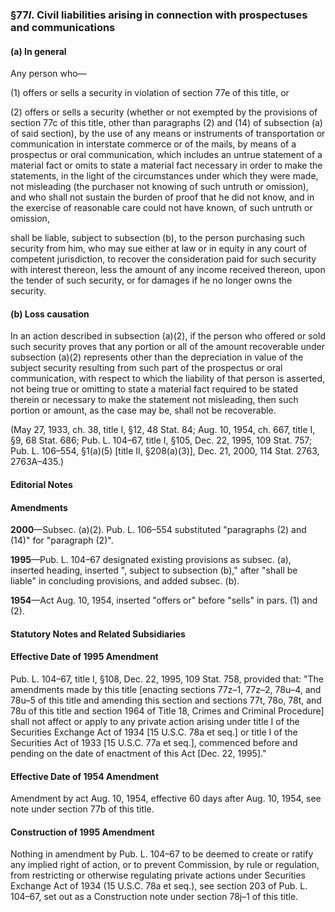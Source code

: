 ### §77*l*. Civil liabilities arising in connection with prospectuses and communications ###

#### (a) In general ####

Any person who—

(1) offers or sells a security in violation of section 77e of this title, or

(2) offers or sells a security (whether or not exempted by the provisions of section 77c of this title, other than paragraphs (2) and (14) of subsection (a) of said section), by the use of any means or instruments of transportation or communication in interstate commerce or of the mails, by means of a prospectus or oral communication, which includes an untrue statement of a material fact or omits to state a material fact necessary in order to make the statements, in the light of the circumstances under which they were made, not misleading (the purchaser not knowing of such untruth or omission), and who shall not sustain the burden of proof that he did not know, and in the exercise of reasonable care could not have known, of such untruth or omission,

shall be liable, subject to subsection (b), to the person purchasing such security from him, who may sue either at law or in equity in any court of competent jurisdiction, to recover the consideration paid for such security with interest thereon, less the amount of any income received thereon, upon the tender of such security, or for damages if he no longer owns the security.

#### (b) Loss causation ####

In an action described in subsection (a)(2), if the person who offered or sold such security proves that any portion or all of the amount recoverable under subsection (a)(2) represents other than the depreciation in value of the subject security resulting from such part of the prospectus or oral communication, with respect to which the liability of that person is asserted, not being true or omitting to state a material fact required to be stated therein or necessary to make the statement not misleading, then such portion or amount, as the case may be, shall not be recoverable.

(May 27, 1933, ch. 38, title I, §12, 48 Stat. 84; Aug. 10, 1954, ch. 667, title I, §9, 68 Stat. 686; Pub. L. 104–67, title I, §105, Dec. 22, 1995, 109 Stat. 757; Pub. L. 106–554, §1(a)(5) [title II, §208(a)(3)], Dec. 21, 2000, 114 Stat. 2763, 2763A–435.)

#### **Editorial Notes** ####

#### Amendments ####

**2000**—Subsec. (a)(2). Pub. L. 106–554 substituted "paragraphs (2) and (14)" for "paragraph (2)".

**1995**—Pub. L. 104–67 designated existing provisions as subsec. (a), inserted heading, inserted ", subject to subsection (b)," after "shall be liable" in concluding provisions, and added subsec. (b).

**1954**—Act Aug. 10, 1954, inserted "offers or" before "sells" in pars. (1) and (2).

#### **Statutory Notes and Related Subsidiaries** ####

#### Effective Date of 1995 Amendment ####

Pub. L. 104–67, title I, §108, Dec. 22, 1995, 109 Stat. 758, provided that: "The amendments made by this title [enacting sections 77z–1, 77z–2, 78u–4, and 78u–5 of this title and amending this section and sections 77t, 78o, 78t, and 78u of this title and section 1964 of Title 18, Crimes and Criminal Procedure] shall not affect or apply to any private action arising under title I of the Securities Exchange Act of 1934 [15 U.S.C. 78a et seq.] or title I of the Securities Act of 1933 [15 U.S.C. 77a et seq.], commenced before and pending on the date of enactment of this Act [Dec. 22, 1995]."

#### Effective Date of 1954 Amendment ####

Amendment by act Aug. 10, 1954, effective 60 days after Aug. 10, 1954, see note under section 77b of this title.

#### Construction of 1995 Amendment ####

Nothing in amendment by Pub. L. 104–67 to be deemed to create or ratify any implied right of action, or to prevent Commission, by rule or regulation, from restricting or otherwise regulating private actions under Securities Exchange Act of 1934 (15 U.S.C. 78a et seq.), see section 203 of Pub. L. 104–67, set out as a Construction note under section 78j–1 of this title.